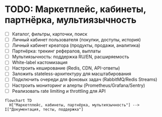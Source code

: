 # TODO: Маркетплейс, кабинеты, партнёрка, мультиязычность

- [ ] Каталог, фильтры, карточки, поиск
- [ ] Личный кабинет пользователя (покупки, доступы, история)
- [ ] Личный кабинет креатора (продукты, продажи, аналитика)
- [ ] Партнёрка: трекинг рефералов, выплаты
- [ ] Мультиязычность: поддержка RU/EN, расширяемость
- [ ] White-label кастомизация
- [ ] Настроить кеширование (Redis, CDN, API-ответы)
- [ ] Заложить stateless-архитектуру для масштабирования
- [ ] Подключить очереди для фоновых задач (RabbitMQ/Redis Streams)
- [ ] Настроить мониторинг и алерты (Prometheus/Grafana/Sentry)
- [ ] Реализовать rate limiting и throttling для API

```mermaid
flowchart TD
  H["Маркетплейс, кабинеты, партнёрка, мультиязычность"] --> I["Документация, тесты, поддержка"]
```
 